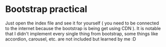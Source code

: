 # Bootstrap practical
Just open the index file and see it for yourself ( you need to be connected to the internet because the bootstrap is being get using CDN ).
It is notable that I didn't implement every single thing from bootstrap, some things like accordion, carousel, etc. are not included but learned by me :D

